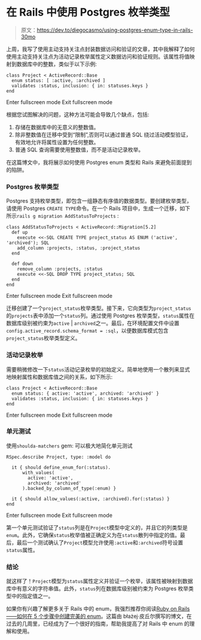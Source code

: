 # 在 Rails 中使用 Postgres 枚举类型

> 原文：<https://dev.to/diegocasmo/using-postgres-enum-type-in-rails-30mo>

上周，我写了使用主动支持关注点封装数据访问和验证的文章，其中我解释了如何使用主动支持关注点为活动记录枚举属性定义数据访问和验证规则。该属性将值映射到数据库中的整数，类似于以下示例:

```
class Project < ActiveRecord::Base
  enum status: [ :active, :archived ]
  validates :status, inclusion: { in: statuses.keys }
end 
```

Enter fullscreen mode Exit fullscreen mode

根据您试图解决的问题，这种方法可能会导致几个缺点，包括:

1.  存储在数据库中的无意义的整数值。
2.  除非整数值在迁移中受到“限制”,否则可以通过普通 SQL 绕过活动模型验证，有效地允许将属性设置为任何整数。
3.  普通 SQL 查询需要使用整数值，而不是活动记录枚举。

在这篇博文中，我将展示如何使用 Postgres enum 类型和 Rails 来避免前面提到的陷阱。

### Postgres 枚举类型

Postgres 支持枚举类型，即包含一组静态有序值的数据类型。要创建枚举类型，请使用 Postgres `CREATE TYPE`命令。在一个 Rails 项目中，生成一个迁移，如下所示`rails g migration AddStatusToProjects` :

```
class AddStatusToProjects < ActiveRecord::Migration[5.2]
  def up
    execute <<-SQL CREATE TYPE project_status AS ENUM ('active', 'archived'); SQL
    add_column :projects, :status, :project_status
  end

  def down
    remove_column :projects, :status
    execute <<-SQL DROP TYPE project_status; SQL
  end
end 
```

Enter fullscreen mode Exit fullscreen mode

迁移创建了一个`project_status`枚举类型。接下来，它向类型为`project_status`的`projects`表中添加一个`status`列。通过使用 Postgres 枚举类型，`status`属性在数据库级别被约束为`active` | `archived`之一。最后，在环境配置文件中设置`config.active_record.schema_format = :sql`，以便数据库模式包含`project_status`枚举类型定义。

### 活动记录枚举

需要稍微修改一下`status`活动记录枚举的初始定义。简单地使用一个散列来显式地映射属性和数据库值之间的关系，如下所示:

```
class Project < ActiveRecord::Base
  enum status: { active: 'active', archived: 'archived' }
  validates :status, inclusion: { in: statuses.keys }
end 
```

Enter fullscreen mode Exit fullscreen mode

### 单元测试

使用`shoulda-matchers` gem:
可以极大地简化单元测试

```
RSpec.describe Project, type: :model do

  it { should define_enum_for(:status).
      with_values(
        active: 'active',
        archived: 'archived'
      ).backed_by_column_of_type(:enum) }

  it { should allow_values(:active, :archived).for(:status) }
end 
```

Enter fullscreen mode Exit fullscreen mode

第一个单元测试验证了`status`列是在`Project`模型中定义的，并且它的列类型是`enum`。此外，它确保`status`枚举值被正确定义为在`status`散列中指定的值。最后，最后一个测试确认了`Project`模型允许使用`:active`和`:archived`符号设置`status`属性。

### 结论

就这样了！`Project`模型为`status`属性定义并验证一个枚举，该属性被映射到数据库中有意义的字符串值。此外，`status`列在数据库级别被约束为 Postgres 枚举类型中的指定值之一。

如果你有兴趣了解更多关于 Rails 中的 enum，我强烈推荐你阅读[Ruby on Rails——如何在 5 个步骤中创建完美的 enum](https://naturaily.com/blog/ruby-on-rails-enum)。这篇由 błażej·皮丘尔撰写的博文，在过去的几周里，已经成为了一个很好的指南，帮助我提高了对 Rails 中 enum 的理解和使用。